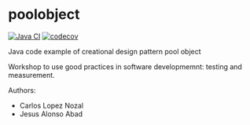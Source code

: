 poolobject
==========
[![Java CI](https://github.com/jesgararm/poolobject/actions/workflows/ci.yml/badge.svg)](https://github.com/jesgararm/poolobject/actions/workflows)
[![codecov](https://codecov.io/gh/jesgararm/poolobject/branch/master/graph/badge.svg?token=9PXFGTYL4B)](https://codecov.io/gh/jesgararm/poolobject)

Java code example of creational design pattern pool object

Workshop to use good practices in software developmemnt: testing and measurement.

Authors:

- Carlos Lopez Nozal
- Jesus Alonso Abad
